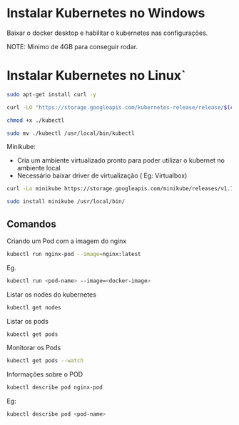 # Instalar Kubernetes no Windows
Baixar o docker desktop e habilitar o kubernetes nas configurações.

NOTE: Minimo de 4GB para conseguir rodar.
# Instalar Kubernetes no Linux`
```bash
sudo apt-get install curl -y
```
```bash
curl -LO "https://storage.googleapis.com/kubernetes-release/release/$(curl -s https://storage.googleapis.com/kubernetes-release/release/stable.txt)/bin/linux/amd64/kubectl"
```
```bash
chmod +x ./kubectl
```
```bash
sudo mv ./kubectl /usr/local/bin/kubectl
```

Minikube:
 - Cria um ambiente virtualizado pronto para poder utilizar o kubernet no ambiente local
 - Necessário baixar driver de virtualização ( Eg: Virtualbox)

```bash
curl -Lo minikube https://storage.googleapis.com/minikube/releases/v1.12.1/minikube-linux-amd64 \ && chmod +x minikube
```
```bash
sudo install minikube /usr/local/bin/
```
## Comandos
Criando um Pod com a imagem do nginx 
```bash
kubectl run nginx-pod --image=nginx:latest   
```
Eg.
```bash
kubectl run <pod-name> --image=<docker-image>   
```
Listar os nodes do kubernetes
```bash
kubectl get nodes
```

Listar os pods
```bash
kubectl get pods
```

Monitorar os Pods
```bash
kubectl get pods --watch
```

Informações sobre o POD
```bash
kubectl describe pod nginx-pod
```
Eg:
```bash
kubectl describe pod <pod-name>
```